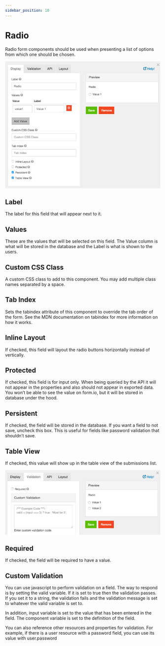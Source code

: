 ```yaml
---
sidebar_position: 10
---
```


# Radio

Radio form components should be used when presenting a list of options from which one should be chosen.

![Radio](img/radio-component.png)

## Label

The label for this field that will appear next to it.

## Values

These are the values that will be selected on this field. The Value column is what will be stored in the database and the Label is what is shown to the users.

## Custom CSS Class

A custom CSS class to add to this component. You may add multiple class names separated by a space.

## Tab Index

Sets the tabindex attribute of this component to override the tab order of the form. See the MDN documentation on tabindex for more information on how it works.

## Inline Layout

If checked, this field will layout the radio buttons horizontally instead of vertically.

## Protected

If checked, this field is for input only. When being queried by the API it will not appear in the properties and also should not appear in exported data. You won’t be able to see the value on form.io, but it will be stored in database under the hood.

## Persistent

If checked, the field will be stored in the database. If you want a field to not save, uncheck this box. This is useful for fields like password validation that shouldn’t save.

## Table View

If checked, this value will show up in the table view of the submissions list.

![Radio](img/radio-table-view.png)

## Required

If checked, the field will be required to have a value.

## Custom Validation

You can use javascript to perform validation on a field. The way to respond is by setting the valid variable. If it is set to true then the validation passes. If you set it to a string, the validation fails and the validation message is set to whatever the valid variable is set to.

In addition, input variable is set to the value that has been entered in the field. The component variable is set to the definition of the field.

You can also reference other resources and properties for validation. For example, if there is a user resource with a password field, you can use its value with user.password
